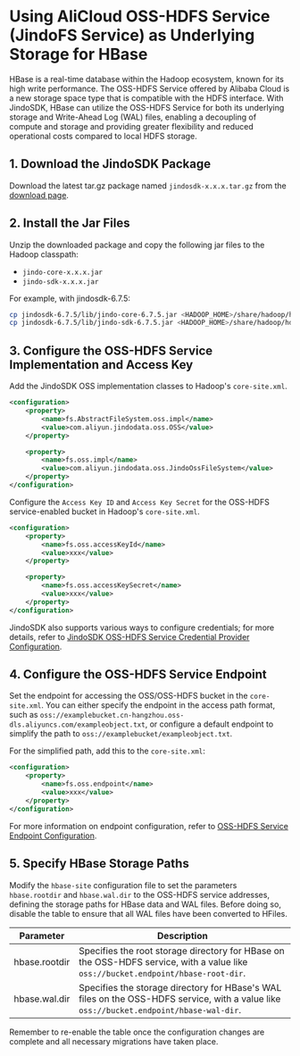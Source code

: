 # Using AliCloud OSS-HDFS Service (JindoFS Service) as Underlying Storage for HBase

HBase is a real-time database within the Hadoop ecosystem, known for its high write performance. The OSS-HDFS Service offered by Alibaba Cloud is a new storage space type that is compatible with the HDFS interface. With JindoSDK, HBase can utilize the OSS-HDFS Service for both its underlying storage and Write-Ahead Log (WAL) files, enabling a decoupling of compute and storage and providing greater flexibility and reduced operational costs compared to local HDFS storage.

## 1. Download the JindoSDK Package

Download the latest tar.gz package named `jindosdk-x.x.x.tar.gz` from the [download page](../jindosdk_download.md).

## 2. Install the Jar Files

Unzip the downloaded package and copy the following jar files to the Hadoop classpath:

* `jindo-core-x.x.x.jar`
* `jindo-sdk-x.x.x.jar`

For example, with jindosdk-6.7.5:

```bash
cp jindosdk-6.7.5/lib/jindo-core-6.7.5.jar <HADOOP_HOME>/share/hadoop/hdfs/lib/
cp jindosdk-6.7.5/lib/jindo-sdk-6.7.5.jar <HADOOP_HOME>/share/hadoop/hdfs/lib/
```

## 3. Configure the OSS-HDFS Service Implementation and Access Key

Add the JindoSDK OSS implementation classes to Hadoop's `core-site.xml`.

```xml
<configuration>
    <property>
        <name>fs.AbstractFileSystem.oss.impl</name>
        <value>com.aliyun.jindodata.oss.OSS</value>
    </property>

    <property>
        <name>fs.oss.impl</name>
        <value>com.aliyun.jindodata.oss.JindoOssFileSystem</value>
    </property>
</configuration>
```
Configure the `Access Key ID` and `Access Key Secret` for the OSS-HDFS service-enabled bucket in Hadoop's `core-site.xml`.

```xml
<configuration>
    <property>
        <name>fs.oss.accessKeyId</name>
        <value>xxx</value>
    </property>

    <property>
        <name>fs.oss.accessKeySecret</name>
        <value>xxx</value>
    </property>
</configuration>
```
JindoSDK also supports various ways to configure credentials; for more details, refer to [JindoSDK OSS-HDFS Service Credential Provider Configuration](../jindosdk_credential_provider.md).

## 4. Configure the OSS-HDFS Service Endpoint

Set the endpoint for accessing the OSS/OSS-HDFS bucket in the `core-site.xml`. You can either specify the endpoint in the access path format, such as `oss://examplebucket.cn-hangzhou.oss-dls.aliyuncs.com/exampleobject.txt`, or configure a default endpoint to simplify the path to `oss://examplebucket/exampleobject.txt`.

For the simplified path, add this to the `core-site.xml`:

```xml
<configuration>
    <property>
        <name>fs.oss.endpoint</name>
        <value>xxx</value>
    </property>
</configuration>
```
For more information on endpoint configuration, refer to [OSS-HDFS Service Endpoint Configuration](../jindosdk_endpoint_configuration.md).

## 5. Specify HBase Storage Paths

Modify the `hbase-site` configuration file to set the parameters `hbase.rootdir` and `hbase.wal.dir` to the OSS-HDFS service addresses, defining the storage paths for HBase data and WAL files. Before doing so, disable the table to ensure that all WAL files have been converted to HFiles.

| Parameter | Description |
| --- | --- |
| hbase.rootdir | Specifies the root storage directory for HBase on the OSS-HDFS service, with a value like `oss://bucket.endpoint/hbase-root-dir`. |
| hbase.wal.dir | Specifies the storage directory for HBase's WAL files on the OSS-HDFS service, with a value like `oss://bucket.endpoint/hbase-wal-dir`. |

Remember to re-enable the table once the configuration changes are complete and all necessary migrations have taken place.